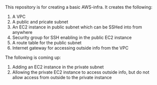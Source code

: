 This repository is for creating a basic AWS-infra. It creates the following: 
1. A VPC 
2. A public and pricate subnet 
3. An EC2 instance in public subnet which can be SSHed into from anywhere
4. Security group for SSH enabling in the public EC2 instance 
5. A route table for the public subnet
6. Internet gateway for accessing outside info from the VPC


The following is coming up: 
1. Adding an EC2 instance in the private subnet 
2. Allowing the private EC2 instance to access outside info, but do not allow access from outside to the private instance